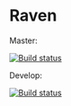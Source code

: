 # Raven
Master:

[![Build status](https://dev.azure.com/simon-cicek/Raven/_apis/build/status/Build%20Release%20All?branchName=master)](https://dev.azure.com/simon-cicek/Raven/_build/latest?definitionId=1)

Develop:

[![Build status](https://dev.azure.com/simon-cicek/Raven/_apis/build/status/Build%20Release%20All?branchName=develop)](https://dev.azure.com/simon-cicek/Raven/_build/latest?definitionId=1)
